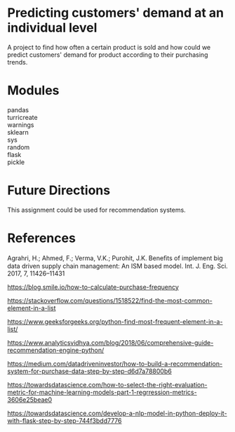 # Predicting customers' demand at an individual level
A project to find how often a certain product is sold and how could we predict customers' demand for product according to their purchasing trends.<br>

# Modules

pandas<br>
turricreate<br>
warnings<br>
sklearn<br>
sys<br>
random<br>
flask<br>
pickle<br>
 
 # Future Directions <br>

This assignment could be used for recommendation systems.
 
 # References
 
 Agrahri, H.; Ahmed, F.; Verma, V.K.; Purohit, J.K. Beneﬁts of implement big data driven supply chain management: An ISM based model. Int. J. Eng. Sci. 2017, 7, 11426–11431 <br>
 
 https://blog.smile.io/how-to-calculate-purchase-frequency  <br>
 
 https://stackoverflow.com/questions/1518522/find-the-most-common-element-in-a-list  <br>
  
 https://www.geeksforgeeks.org/python-find-most-frequent-element-in-a-list/  <br>
 
 https://www.analyticsvidhya.com/blog/2018/06/comprehensive-guide-recommendation-engine-python/  <br>
 
 https://medium.com/datadriveninvestor/how-to-build-a-recommendation-system-for-purchase-data-step-by-step-d6d7a78800b6  <br>
 
 https://towardsdatascience.com/how-to-select-the-right-evaluation-metric-for-machine-learning-models-part-1-regrression-metrics-3606e25beae0 <br>
 
 https://towardsdatascience.com/develop-a-nlp-model-in-python-deploy-it-with-flask-step-by-step-744f3bdd7776 <br>
 
 
